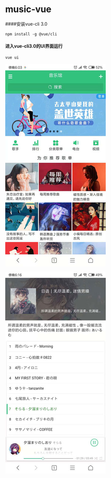 # music-vue
####安装vue-cli 3.0
```
npm install -g @vue/cli
```
#### 进入vue-cli3.0的UI界面运行
```
vue ui
```
![image](https://github.com/Javi101/music-vue/blob/master/preview1.jpg)

![image](https://github.com/Javi101/music-vue/blob/master/preview2.jpg)
